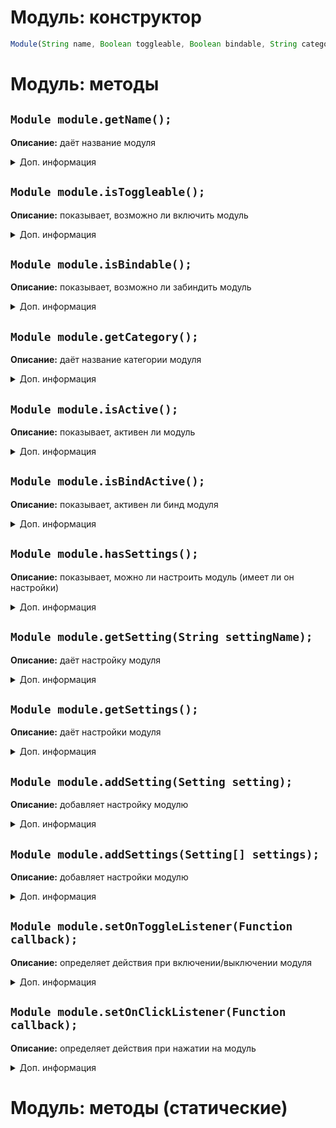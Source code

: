 # Модуль: конструктор
```js
Module(String name, Boolean toggleable, Boolean bindable, String category);
```

# Модуль: методы
## `Module module.getName();`
**Описание:** даёт название модуля
<details>
<summary>Доп. информация</summary>

**Аргументы:** нет

**Возвращает:** `String moduleName`

**Пример:**
```js
var module = new Module("АвтоКопание", true, true, ModuleCategory.PLAYER);

module.getName(); // "АвтоКопание"
```
</details>

## `Module module.isToggleable();`
**Описание:** показывает, возможно ли включить модуль
<details>
<summary>Доп. информация</summary>

**Аргументы:** нет

**Возвращает:** `Boolean isToggleable`

**Примеры:**
```js
var module = new Module("Бур", true, true, ModuleCategory.PLAYER);

module.isToggleable(); // true
```

```js
var module = new Module("Суицид", false, true, ModuleCategory.PLAYER);

module.isToggleable(); // false
```
</details>

## `Module module.isBindable();`
**Описание:** показывает, возможно ли забиндить модуль
<details>
<summary>Доп. информация</summary>

**Аргументы:** нет

**Возвращает:** `Boolean isBindable`

**Примеры:**
```js
var module = new Module("АдминЧекер", true, true, ModuleCategory.MISC);

module.isBindable(); // true
```
```js
var module = new Module("UI-картинка", true, false, ModuleCategory.OTHER);

module.isBindable(); // false
```
</details>

## `Module module.getCategory();`
**Описание:** даёт название категории модуля
<details>
<summary>Доп. информация</summary>

**Аргументы:** нет

**Возвращает:** `String categoryName` (да-да, я не знаю, почему он не возвращает константный класс ModuleCategory) 

**Пример:**
```js
var module = new Module("ЕСП", true, true, ModuleCategory.MISC);

module.getCategory(); // "Misc"
```
</details>

## `Module module.isActive();`
**Описание:** показывает, активен ли модуль
<details>
<summary>Доп. информация</summary>

**Аргументы:** нет

**Возвращает:** `Boolean isActive`

**Пример:** нет
</details>

## `Module module.isBindActive();`
**Описание:** показывает, активен ли бинд модуля
<details>
<summary>Доп. информация</summary>

**Аргументы:** нет

**Возвращает:** `Boolean isBindActive`

**Пример:** нет
</details>

## `Module module.hasSettings();`
**Описание:** показывает, можно ли настроить модуль (имеет ли он настройки)
<details>
<summary>Доп. информация</summary>

**Аргументы:** нет

**Возвращает:** `Boolean hasSettings`

**Пример:**
```js
var module = new Module("АвтоБан", false, true, ModuleCategory.PLAYER);

module.hasSettings(); // false

var setting = new ButtonSetting("Запуск", function(view) {
    // Ещё не сделано ¯\_(ツ)_/¯
});
module.addSetting(setting);

module.hasSettings(); // true
```
</details>

## `Module module.getSetting(String settingName);`
**Описание:** даёт настройку модуля
<details>
<summary>Доп. информация</summary>

**Аргументы:**

| Аргумент | Значение |
| -------- | -------- |
| String settingName | Название настройки |

**Возвращает:** `(Mode, Button, Slider, State, TextField)Setting setting`

**Пример:**
```js
var module = new Module("Буллинг при убийстве", false, true, ModuleCategory.PLAYER);

module.getSetting("Шутить про мамку"); // RuntimeException, потому что нету НИКАКИХ настроек

var setting = new StateSetting("Шутить про мамку", true);
module.addSetting(setting);

module.getSetting("Шутить про мамку"); // true
module.getSetting("Шутить про мамку админа"); // false
```
</details>

## `Module module.getSettings();`
**Описание:** даёт настройки модуля
<details>
<summary>Доп. информация</summary>

**Аргументы:** нет

**Возвращает:** `(Mode, Button, Slider, State, TextField)Setting[] settings`

**Пример:**
```js
var module = new Module("Буллинг при убийстве", false, true, ModuleCategory.PLAYER);

module.getSettings(); // []

var setting = new StateSetting("Шутить про мамку", true);
module.addSetting(setting);

module.getSettings(); // [StateSetting("Шутить про мамку", true)]
```
</details>

## `Module module.addSetting(Setting setting);`
**Описание:** добавляет настройку модулю
<details>
<summary>Доп. информация</summary>

**Аргументы:**
| Аргумент | Значение |
| -------- | -------- |
| (Mode, Button, Slider, State, TextField)Setting setting | Объект настройки |

**Возвращает:** нет

**Пример:**
```js
var module = new Module("Обводка игроков", true, true, ModuleCategory.PLAYER);
var setting = new SliderSetting("Прозрачность", [250, 0, 255, 1]);

module.addSetting(setting);
```
</details>

## `Module module.addSettings(Setting[] settings);`
**Описание:** добавляет настройки модулю
<details>
<summary>Доп. информация</summary>

**Аргументы:**
| Аргумент | Значение |
| -------- | -------- |
| (Mode, Button, Slider, State, TextField)Setting setting | Массив настроек |

**Возвращает:** нет

**Пример:**
```js
var module = new Module("Обводка игроков", true, true, ModuleCategory.PLAYER);
var setting1 = new SliderSetting("Прозрачность", [250, 0, 255, 1]);
var setting2 = new SliderSetting("Яркость", [250, 0, 255, 1]);

module.addSetting(setting);
```
</details>

## `Module module.setOnToggleListener(Function callback);`
**Описание:** определяет действия при включении/выключении модуля
<details>
<summary>Доп. информация</summary>

**Аргументы:**
| Аргумент | Значение |
| -------- | -------- |
| Function(View view, boolean isActive) callback | Вызываемая функция |

**Возвращает:** нет

**Пример:**
```js
var module = new Module("Взлом сурсов Variable", true, true, ModuleCategory.OTHER);

module.setOnToggleListener(function(view, isActive) {
    if (isActive) {
        Memory.getSymbol(1);
    }
}); // Функция будет вызвана, когда модуль будет включён
```
</details>

## `Module module.setOnClickListener(Function callback);`
**Описание:** определяет действия при нажатии на модуль
<details>
<summary>Доп. информация</summary>

**Аргументы:**
| Аргумент | Значение |
| -------- | -------- |
| Function(View view) callback | Вызываемая функция |

**Возвращает:** нет

**Пример:**
```js
var module = new Module("СамоБан", false, true, ModuleCategory.OTHER);

module.setOnClickListener(function() {
    LocalPlayer.sendChatMessage("/ban " + LocalPlayer.getNameTag()); // код скорее всего не сработает
}); // Функция будет вызвана, когда произойдёт активация модуля
```

**Примечание:** метод активируется, даже если модуль является включаемым (см. `module.isToggleable()`)
</details>


# Модуль: методы (статические)

